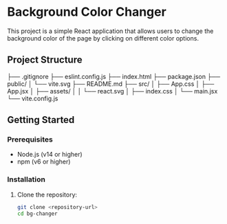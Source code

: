 # Background Color Changer

This project is a simple React application that allows users to change the background color of the page by clicking on different color options.

## Project Structure

├── .gitignore ├── eslint.config.js ├── index.html ├── package.json ├── public/ │ └── vite.svg ├── README.md ├── src/ │ ├── App.css │ ├── App.jsx │ ├── assets/ │ │ └── react.svg │ ├── index.css │ └── main.jsx └── vite.config.js

## Getting Started

### Prerequisites

- Node.js (v14 or higher)
- npm (v6 or higher)

### Installation

1. Clone the repository:
   ```sh
   git clone <repository-url>
   cd bg-changer
   ```
